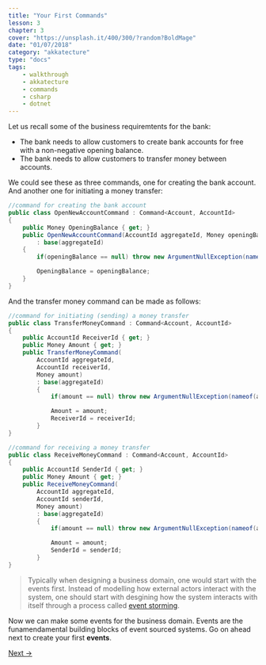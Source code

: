 ```yaml
---
title: "Your First Commands"
lesson: 3
chapter: 3
cover: "https://unsplash.it/400/300/?random?BoldMage"
date: "01/07/2018"
category: "akkatecture"
type: "docs"
tags:
    - walkthrough
    - akkatecture
    - commands
    - csharp
    - dotnet
---
```

Let us recall some of the business requiremtents for the bank:

* The bank needs to allow customers to create bank accounts for free with a non-negative opening balance.
* The bank needs to allow customers to transfer money between accounts.

We could see these as three commands, one for creating the bank account. And another one for initiating a money transfer:

```csharp
//command for creating the bank account
public class OpenNewAccountCommand : Command<Account, AccountId> 
{
    public Money OpeningBalance { get; }
    public OpenNewAccountCommand(AccountId aggregateId, Money openingBalance)
        : base(aggregateId)
    {
        if(openingBalance == null) throw new ArgumentNullException(nameof(openingBalance));

        OpeningBalance = openingBalance;
    }
}
```

And the transfer money command can be made as follows:

```csharp
//command for initiating (sending) a money transfer
public class TransferMoneyCommand : Command<Account, AccountId>
{
    public AccountId ReceiverId { get; }
    public Money Amount { get; }
    public TransferMoneyCommand(
        AccountId aggregateId, 
        AccountId receiverId,
        Money amount) 
        : base(aggregateId) 
        {
            if(amount == null) throw new ArgumentNullException(nameof(amount));

            Amount = amount;
            ReceiverId = receiverId;
        }
}
```

```csharp
//command for receiving a money transfer
public class ReceiveMoneyCommand : Command<Account, AccountId>
{
    public AccountId SenderId { get; }
    public Money Amount { get; }
    public ReceiveMoneyCommand(
        AccountId aggregateId, 
        AccountId senderId,
        Money amount) 
        : base(aggregateId) 
        {
            if(amount == null) throw new ArgumentNullException(nameof(amount));

            Amount = amount;
            SenderId = senderId;
        }
}
```

> Typically when designing a business domain, one would start with the events first. Instead of modelling how external actors interact with the system, one should start with desgining how the system interacts with itself through a process called [event storming](https://en.wikipedia.org/wiki/Event_storming).


Now we can make some events for the business domain. Events are the funamendamental building blocks of event sourced systems. Go on ahead next to create your first **events**.

[Next →](/docs/your-first-events)